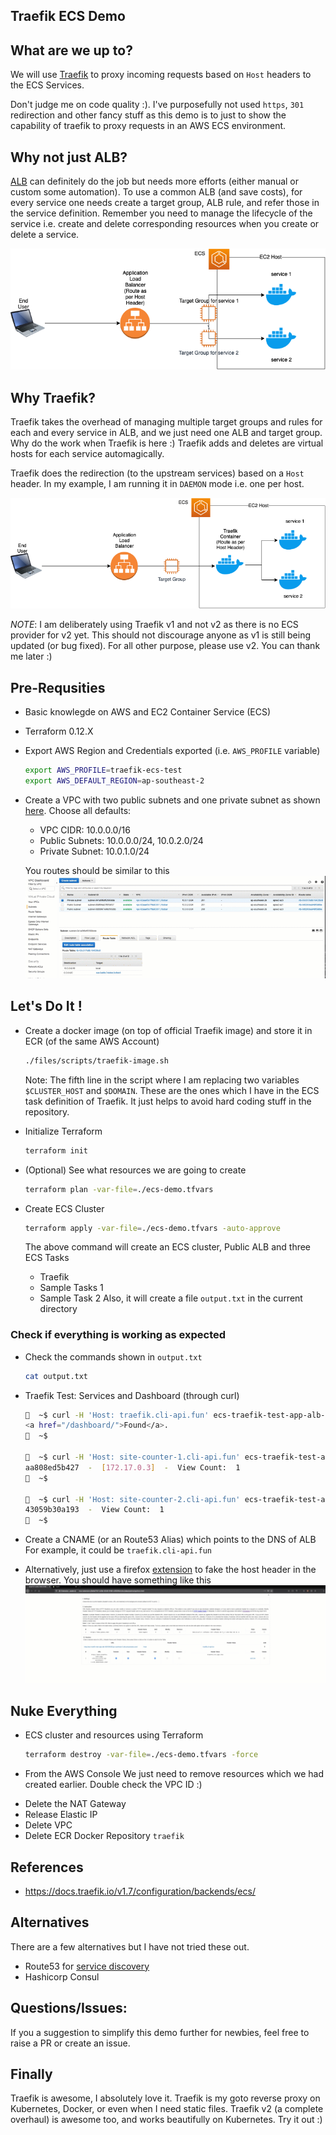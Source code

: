 ## Traefik ECS Demo

## What are we up to?
We will use [Traefik](https://containo.us/traefik/) to proxy incoming requests based on `Host` headers to the ECS Services.

Don't judge me on code quality :). I've purposefully not used `https`, `301` redirection and other fancy stuff as this demo is to just to show the capability of traefik to proxy requests in an AWS ECS environment.

## Why not just ALB?

[ALB](https://docs.aws.amazon.com/elasticloadbalancing/latest/application/introduction.html) can definitely do the job but needs more efforts (either manual or custom some automation). To use a common ALB (and save costs), for every service one needs create a target group, ALB rule, and refer those in the service definition.
Remember you need to manage the lifecycle of the service i.e. create and delete corresponding resources when you create or delete a service.

![](files/images/without_traefik.png)


## Why Traefik?
Traefik takes the overhead of managing multiple target groups and rules for each and every service in ALB, and we just need one ALB and target group. Why do the work when Traefik is here :)
Traefik adds and deletes are virtual hosts for each service automagically.

Traefik does the redirection (to the upstream services) based on a `Host` header. In my example, I am running it in `DAEMON` mode i.e. one per host.

![](files/images/with_traefik.png)

*NOTE*: I am deliberately using Traefik v1 and not v2 as there is no ECS provider for v2 yet. This should not discourage anyone as v1 is still being updated (or bug fixed). For all other purpose, please use v2. You can thank me later :)

## Pre-Requsities
* Basic knowlegde on AWS and EC2 Container Service (ECS)
* Terraform 0.12.X
* Export AWS Region and Credentials exported (i.e. `AWS_PROFILE` variable)
    ```bash
    export AWS_PROFILE=traefik-ecs-test
    export AWS_DEFAULT_REGION=ap-southeast-2
    ```
* Create a VPC with two public subnets and one private subnet as shown [here](https://docs.aws.amazon.com/batch/latest/userguide/create-public-private-vpc.html). Choose all defaults:
    * VPC CIDR: 10.0.0.0/16
    * Public Subnets: 10.0.0.0/24, 10.0.2.0/24
    * Private Subnet: 10.0.1.0/24

    You routes should be similar to this
        ![](files/gifs/route_tables.gif)

## Let's Do It !
* Create a docker image (on top of official Traefik image) and store it in ECR (of the same AWS Account)
    ```bash
    ./files/scripts/traefik-image.sh
    ```
    Note: The fifth line in the script where I am replacing two variables `$CLUSTER_HOST` and `$DOMAIN`. These are the ones which I have in the ECS task definition of Traefik. It just helps to avoid hard coding stuff in the repository.

* Initialize Terraform
    ```bash
    terraform init
    ```

* (Optional) See what resources we are going to create
    ```bash
    terraform plan -var-file=./ecs-demo.tfvars
    ```

* Create ECS Cluster
    ```bash
    terraform apply -var-file=./ecs-demo.tfvars -auto-approve
    ```
    The above command will create an ECS cluster, Public ALB and three ECS Tasks
    * Traefik
    * Sample Tasks 1
    * Sample Task 2
    Also, it will create a file `output.txt` in the current directory


### Check if everything is working as expected
* Check the commands shown in `output.txt`
    ```bash
    cat output.txt
    ```

* Traefik Test: Services and Dashboard (through curl)
    ```bash
    🍺  ~$ curl -H 'Host: traefik.cli-api.fun' ecs-traefik-test-app-alb-901515036.ap-southeast-2.elb.amazonaws.com
    <a href="/dashboard/">Found</a>.
    🍺  ~$

    🍺  ~$ curl -H 'Host: site-counter-1.cli-api.fun' ecs-traefik-test-app-alb-901515036.ap-southeast-2.elb.amazonaws.com
    aa808ed5b427  -  [172.17.0.3]  -  View Count:  1
    🍺  ~$

    🍺  ~$ curl -H 'Host: site-counter-2.cli-api.fun' ecs-traefik-test-app-alb-901515036.ap-southeast-2.elb.amazonaws.com
    43059b30a193  -  View Count:  1
    🍺  ~$
    ```

* Create a CNAME (or an Route53 Alias) which points to the DNS of ALB
For example, it could be `traefik.cli-api.fun`

* Alternatively, just use a firefox [extension](https://mybrowseraddon.com/modify-header-value.html) to fake the host header in the browser.
    You should have something like this
        ![](files/gifs/traefik_dashboard.gif)

## Nuke Everything
- ECS cluster and resources using Terraform
    ```bash
    terraform destroy -var-file=./ecs-demo.tfvars -force
    ```
- From the AWS Console
We just need to remove resources which we had created earlier. Double check the VPC ID :)
* Delete the NAT Gateway
* Release Elastic IP
* Delete VPC
* Delete ECR Docker Repository `traefik`

## References
* https://docs.traefik.io/v1.7/configuration/backends/ecs/

## Alternatives
There are a few alternatives but I have not tried these out.
* Route53 for [service discovery](https://docs.aws.amazon.com/AmazonECS/latest/developerguide/service-discovery.html)
* Hashicorp Consul

## Questions/Issues:
If you a suggestion to simplify this demo further for newbies, feel free to raise a PR or create an issue.

## Finally
Traefik is awesome, I absolutely love it. Traefik is my goto reverse proxy on Kubernetes, Docker, or even when I need static files. Traefik v2 (a complete overhaul) is awesome too, and works beautifully on Kubernetes. Try it out :)
